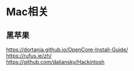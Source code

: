 # Mac相关

## 黑苹果
https://dortania.github.io/OpenCore-Install-Guide/  
https://rufus.ie/zh/  
https://github.com/daliansky/Hackintosh  

